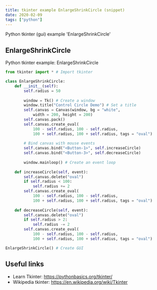 ```yaml
---
title: tkinter example EnlargeShrinkCircle (snippet)
date: 2020-02-09
tags: ["python"]
---
```

Python tkinter (gui) example 'EnlargeShrinkCircle'


## EnlargeShrinkCircle

Python tkinter example: EnlargeShrinkCircle

```python
from tkinter import * # Import tkinter

class EnlargeShrinkCircle:
    def __init__(self):
        self.radius = 50
                
        window = Tk() # Create a window
        window.title("Control Circle Demo") # Set a title
        self.canvas = Canvas(window, bg = "white", 
            width = 200, height = 200)
        self.canvas.pack()
        self.canvas.create_oval(
            100 - self.radius, 100 - self.radius, 
            100 + self.radius, 100 + self.radius, tags = "oval")
        
        # Bind canvas with mouse events
        self.canvas.bind("<Button-1>", self.increaseCircle)
        self.canvas.bind("<Button-3>", self.decreaseCircle)
        
        window.mainloop() # Create an event loop
        
    def increaseCircle(self, event):
        self.canvas.delete("oval")
        if self.radius < 100:
            self.radius += 2
        self.canvas.create_oval(
            100 - self.radius, 100 - self.radius, 
            100 + self.radius, 100 + self.radius, tags = "oval")
        
    def decreaseCircle(self, event):
        self.canvas.delete("oval")
        if self.radius > 2:
            self.radius -= 2
        self.canvas.create_oval(
            100 - self.radius, 100 - self.radius, 
            100 + self.radius, 100 + self.radius, tags = "oval")

EnlargeShrinkCircle() # Create GUI

```

## Useful links

- Learn Tkinter: https://pythonbasics.org/tkinter/
- Wikipedia tkinter: https://en.wikipedia.org/wiki/Tkinter
